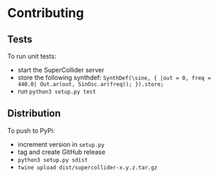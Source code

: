 # Contributing

## Tests

To run unit tests:

* start the SuperCollider server
* store the following synthdef: `SynthDef(\sine, { |out = 0, freq = 440.0| Out.ar(out, SinOsc.ar(freq)); }).store;`
* run `python3 setup.py test`

## Distribution

To push to PyPi:

* increment version in `setup.py`
* tag and create GitHub release
* `python3 setup.py sdist`
* `twine upload dist/supercollider-x.y.z.tar.gz`
